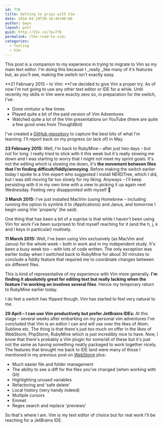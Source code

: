 ```yaml
---
id: 776
title: Getting to grips with Vim
date: 2016-04-29T20:10:49+00:00
author: Gwyn
layout: post
guid: http://15v.co/?p=776
permalink: /the-road-to-vim/
categories:
  - Tooling
  - Vim
---
```

This post is a companion to my experience in trying to migrate to Vim as my main text editor. I'm doing this because I _really _like many of it's features but, as you'll see, making the switch isn't exactly easy.

**21 February 2015 &#8211; to Vim: **I've decided to give Vim a proper try. As of now I'm not going to use any other text editor or IDE for a while. Until recently my skills in Vim were exactly zero so, in preparation for the switch, I've:

  * Done vimtutor a few times
  * Played quite a bit of the paid version of Vim Adventures
  * Watched quite a lot of the Vim presentations on YouTube (there are quite a few good ones from ThoughtBot)

I've created a [GitHub repository](https://github.com/gtvj/vim-cheatsheet) to capture the best bits of what I'm learning. I'll report back on my progress (or lack of) in May.

**23 February 2015:** Well, I'm back to RubyMine &#8211; after just two days &#8211; but not for long. I really tried to stick with it this week but it's really slowing me down and I was starting to worry that I might not meet my sprint goals. It's not the editing which is slowing me down, it's **the movement between files that I'm finding difficult/fiddly/annoying**. Before making the switch earlier today I spoke to a Vim expert who suggested I install NERDTree, which I did, but I was still moving far too slowly for my liking. Anyways &#8211; I'll keep persisting with it in my own time with a view to picking it up again next Wednesday. Feeling very disappointed with myself 🙁

**3 March 2015:** I've just installed MacVim (using Homebrew &#8211; including running the option to symlink it to /Applications) and Janus, and tomorrow I begin using Vim 'properly' (he said).

One thing that has been a bit of a suprise is that while I haven't been using Vim for work I've been surprised to find myself reaching for it (and the h, j, k and l keys in particular) routinely.

**11 March 2015:** Well, I've been using Vim exclusively (as MacVim and Janus) for the whole week &#8211; both in work and in my independent study. It's been a busy week too &#8211; with lots of code written. The only exception was earlier today when I switched back to RubyMine for about 30 minutes to conclude a fiddly feature that required me to coordinate changes between six different files.

This is kind of representative of my experience with Vim more generally. **I'm finding it absolutely great for editing text but really lacking when the feature I'm working on involves several files**. Hence my temporary return to RubyMine earlier today.

I do feel a switch has flipped though. Vim has started to feel very natural to me.

**29 April &#8211; I can use Vim productively but prefer JetBrains IDEs:** At this stage &#8211; several weeks after embarking on my personal vim adventures I've concluded that Vim is an editor I can and will use over the likes of Atom, Sublime etc. The thing is that there's just too much on offer in the likes of WebStorm, PhpStorm, RubyMine which is just incredibly nice to have. Now, I know that there's probably a Vim plugin for some/all of these but it's just not the same as having something neatly packaged to work together nicely. The features that brought me back to IDE land were many of those I mentioned in my previous post on [WebStorm](https://52.27.200.123/my-favourite-features-of-webstorm/) plus:

  * Much easier file and folder management
  * The ability to see a diff for the files you've changed (when working with Git)
  * Highlighting unused variables
  * Refactoring and 'safe delete'
  * Local history (very handy indeed)
  * Multiple cursors
  * Emmet
  * Regex search and replace 'previews'

So that's where I am. Vim is my text editor of choice but for real work I'll be reaching for a JetBrains IDE.